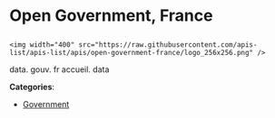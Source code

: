 # Open Government, France<p align="center">
    <img width="400" src="https://raw.githubusercontent.com/apis-list/apis-list/apis/open-government-france/logo_256x256.png" />
</p>

data. gouv. fr accueil. data

**Categories**:

- [Government](https://github/apis-list/apis-list#government)





